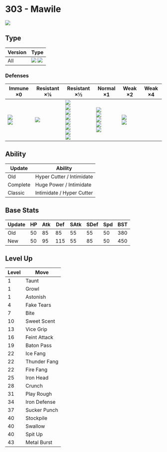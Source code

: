 # 303 - Mawile
![][303]

## Type

Version | Type
---     | ---
All     | ![][steel]  ![][fairy]

### Defenses

Immune ×0                      | Resistant ×¼ | Resistant ×½                                                                                                     | Normal ×1                                                                    | Weak ×2                      | Weak ×4
---                            | ---          | ---                                                                                                              | ---                                                                          | ---                          | ---
![][poison]<br>![][dragon]<br> | ![][bug]<br> | ![][normal]<br>![][flying]<br>![][rock]<br>![][grass]<br>![][psychic]<br>![][ice]<br>![][dark]<br>![][fairy]<br> | ![][fighting]<br>![][ghost]<br>![][steel]<br>![][water]<br>![][electric]<br> | ![][ground]<br>![][fire]<br> | &nbsp;

## Ability

Update   | Ability
---      | ---
Old      | Hyper Cutter / Intimidate
Complete | Huge Power / Intimidate
Classic  | Intimidate / Hyper Cutter

## Base Stats

Update | HP  | Atk | Def | SAtk | SDef | Spd | BST
---    | --- | --- | --- | ---  | ---  | --- | ---
Old    | 50  | 85  | 85  | 55   | 55   | 50  | 380
New    | 50  | 95  | 115 | 55   | 85   | 50  | 450

## Level Up

Level | Move
---   | ---
1     | Taunt
1     | Growl
1     | Astonish
4     | Fake Tears
7     | Bite
10    | Sweet Scent
13    | Vice Grip
16    | Feint Attack
19    | Baton Pass
22    | Ice Fang
22    | Thunder Fang
22    | Fire Fang
25    | Iron Head
28    | Crunch
31    | Play Rough
34    | Iron Defense
37    | Sucker Punch
40    | Stockpile
40    | Swallow
40    | Spit Up
43    | Metal Burst

[303]: ../img/pokemon/303.png
[normal]: ../img/types/normal.png
[fire]: ../img/types/fire.png
[fighting]: ../img/types/fighting.png
[water]: ../img/types/water.png
[flying]: ../img/types/flying.png
[grass]: ../img/types/grass.png
[poison]: ../img/types/poison.png
[electric]: ../img/types/electric.png
[ground]: ../img/types/ground.png
[psychic]: ../img/types/psychic.png
[rock]: ../img/types/rock.png
[ice]: ../img/types/ice.png
[bug]: ../img/types/bug.png
[dragon]: ../img/types/dragon.png
[ghost]: ../img/types/ghost.png
[dark]: ../img/types/dark.png
[steel]: ../img/types/steel.png
[fairy]: ../img/types/fairy.png

